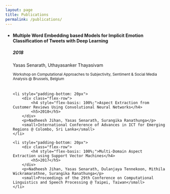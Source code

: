 ```yaml
---
layout: page
title: Publications
permalink: /publications/
---
```


<ul>
    <li style="padding-bottom: 20px">
        <div class="flex-row">
            <h4 style="flex-basis: 100%;">Multiple Word Embedding based Models for Implicit Emotion Classification of Tweets with Deep Learning</h4>
            <h5>2018</h5>
        </div>
        <p>Yasas Senarath, Uthayasanker Thayasivam</p>
        <small>Workshop on Computational Approaches to Subjectivity, Sentiment &amp; Social Media Analysis @ Brussels, Belgium</small>
    </li>
    
    <li style="padding-bottom: 20px">
        <div class="flex-row">
            <h4 style="flex-basis: 100%;">Aspect Extraction from Customer Reviews Using Convolutional Neural Networks</h4>
            <h5>2018</h5>
        </div>
        <p>Nadheesh Jihan, Yasas Senarath, Surangika Ranathunga</p>
        <small>International Conference of Advances in ICT for Emerging Regions @ Colombo, Sri Lanka</small>
    </li>
    
    <li style="padding-bottom: 20px">
        <div class="flex-row">
            <h4 style="flex-basis: 100%;">Multi-Domain Aspect Extraction using Support Vector Machines</h4>
            <h5>2017</h5>
        </div>
        <p>Nadheesh Jihan, Yasas Senarath, Dulanjaya Tennekoon, Mithila Wickramarathne, Surangika Ranathunga</p>
        <small>Proceedings of the 29th Conference on Computational Linguistics and Speech Processing @ Taipei, Taiwan</small>
    </li>
</ul>